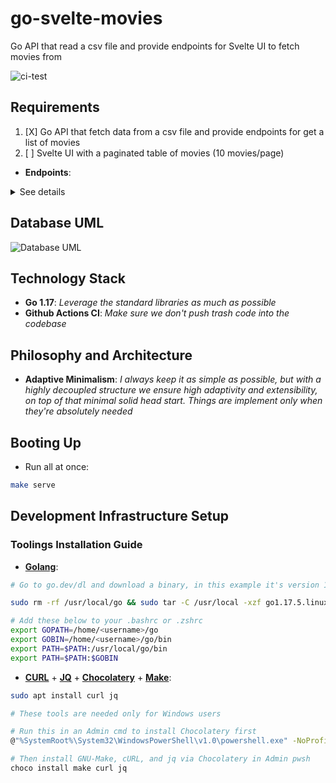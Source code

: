 # go-svelte-movies

Go API that read a csv file and provide endpoints for Svelte UI to fetch movies from

![ci-test](https://github.com/lavantien/order-demo/actions/workflows/ci.yml/badge.svg?branch=main)

## Requirements

1. [X] Go API that fetch data from a csv file and provide endpoints for get a list of movies
2. [ ] Svelte UI with a paginated table of movies (10 movies/page)

- **Endpoints**:

<details>
	<summary>See details</summary>

```bash
# See Booting Up running instructions in the section below first, and then:

# Rqm1: Go API that fetch data from a csv file and provide endpoints for get a list of movies

curl 'http://localhost:3000/movies?page_id=1&page_size=10' | jq
# Should return
[
  {
    "Film": "Film",
    "Genre": "Genre",
    "LeadStudio": "Lead Studio",
    "AudienceScorePercentage": "Audience score %",
    "Profitability": "Profitability",
    "RottenTomatoesPercentage": "Rotten Tomatoes %",
    "WorldwideGross": "Worldwide Gross",
    "Year": "Year"
  },
  {
    "Film": "Zack and Miri Make a Porno",
    "Genre": "Romance",
    "LeadStudio": "The Weinstein Company",
    "AudienceScorePercentage": "70",
    "Profitability": "1.747541667",
    "RottenTomatoesPercentage": "64",
    "WorldwideGross": "$41.94 ",
    "Year": "2008"
  },
  {
    "Film": "Youth in Revolt",
    "Genre": "Comedy",
    "LeadStudio": "The Weinstein Company",
    "AudienceScorePercentage": "52",
    "Profitability": "1.09",
    "RottenTomatoesPercentage": "68",
    "WorldwideGross": "$19.62 ",
    "Year": "2010"
  },
  {
    "Film": "You Will Meet a Tall Dark Stranger",
    "Genre": "Comedy",
    "LeadStudio": "Independent",
    "AudienceScorePercentage": "35",
    "Profitability": "1.211818182",
    "RottenTomatoesPercentage": "43",
    "WorldwideGross": "$26.66 ",
    "Year": "2010"
  },
  {
    "Film": "When in Rome",
    "Genre": "Comedy",
    "LeadStudio": "Disney",
    "AudienceScorePercentage": "44",
    "Profitability": "0",
    "RottenTomatoesPercentage": "15",
    "WorldwideGross": "$43.04 ",
    "Year": "2010"
  },
  {
    "Film": "What Happens in Vegas",
    "Genre": "Comedy",
    "LeadStudio": "Fox",
    "AudienceScorePercentage": "72",
    "Profitability": "6.267647029",
    "RottenTomatoesPercentage": "28",
    "WorldwideGross": "$219.37 ",
    "Year": "2008"
  },
  {
    "Film": "Water For Elephants",
    "Genre": "Drama",
    "LeadStudio": "20th Century Fox",
    "AudienceScorePercentage": "72",
    "Profitability": "3.081421053",
    "RottenTomatoesPercentage": "60",
    "WorldwideGross": "$117.09 ",
    "Year": "2011"
  },
  {
    "Film": "WALL-E",
    "Genre": "Animation",
    "LeadStudio": "Disney",
    "AudienceScorePercentage": "89",
    "Profitability": "2.896019067",
    "RottenTomatoesPercentage": "96",
    "WorldwideGross": "$521.28 ",
    "Year": "2008"
  },
  {
    "Film": "Waitress",
    "Genre": "Romance",
    "LeadStudio": "Independent",
    "AudienceScorePercentage": "67",
    "Profitability": "11.0897415",
    "RottenTomatoesPercentage": "89",
    "WorldwideGross": "$22.18 ",
    "Year": "2007"
  },
  {
    "Film": "Waiting For Forever",
    "Genre": "Romance",
    "LeadStudio": "Independent",
    "AudienceScorePercentage": "53",
    "Profitability": "0.005",
    "RottenTomatoesPercentage": "6",
    "WorldwideGross": "$0.03 ",
    "Year": "2011"
  }
]

curl 'http://localhost:3000/movies?page_id=2&page_size=10' | jq
# Should return
[
  {
    "Film": "Valentine's Day",
    "Genre": "Comedy",
    "LeadStudio": "Warner Bros.",
    "AudienceScorePercentage": "54",
    "Profitability": "4.184038462",
    "RottenTomatoesPercentage": "17",
    "WorldwideGross": "$217.57 ",
    "Year": "2010"
  },
  {
    "Film": "Tyler Perry's Why Did I get Married",
    "Genre": "Romance",
    "LeadStudio": "Independent",
    "AudienceScorePercentage": "47",
    "Profitability": "3.7241924",
    "RottenTomatoesPercentage": "46",
    "WorldwideGross": "$55.86 ",
    "Year": "2007"
  },
  {
    "Film": "Twilight: Breaking Dawn",
    "Genre": "Romance",
    "LeadStudio": "Independent",
    "AudienceScorePercentage": "68",
    "Profitability": "6.383363636",
    "RottenTomatoesPercentage": "26",
    "WorldwideGross": "$702.17 ",
    "Year": "2011"
  },
  {
    "Film": "Twilight",
    "Genre": "Romance",
    "LeadStudio": "Summit",
    "AudienceScorePercentage": "82",
    "Profitability": "10.18002703",
    "RottenTomatoesPercentage": "49",
    "WorldwideGross": "$376.66 ",
    "Year": "2008"
  },
  {
    "Film": "The Ugly Truth",
    "Genre": "Comedy",
    "LeadStudio": "Independent",
    "AudienceScorePercentage": "68",
    "Profitability": "5.402631579",
    "RottenTomatoesPercentage": "14",
    "WorldwideGross": "$205.30 ",
    "Year": "2009"
  },
  {
    "Film": "The Twilight Saga: New Moon",
    "Genre": "Drama",
    "LeadStudio": "Summit",
    "AudienceScorePercentage": "78",
    "Profitability": "14.1964",
    "RottenTomatoesPercentage": "27",
    "WorldwideGross": "$709.82 ",
    "Year": "2009"
  },
  {
    "Film": "The Time Traveler's Wife",
    "Genre": "Drama",
    "LeadStudio": "Paramount",
    "AudienceScorePercentage": "65",
    "Profitability": "2.598205128",
    "RottenTomatoesPercentage": "38",
    "WorldwideGross": "$101.33 ",
    "Year": "2009"
  },
  {
    "Film": "The Proposal",
    "Genre": "Comedy",
    "LeadStudio": "Disney",
    "AudienceScorePercentage": "74",
    "Profitability": "7.8675",
    "RottenTomatoesPercentage": "43",
    "WorldwideGross": "$314.70 ",
    "Year": "2009"
  },
  {
    "Film": "The Invention of Lying",
    "Genre": "Comedy",
    "LeadStudio": "Warner Bros.",
    "AudienceScorePercentage": "47",
    "Profitability": "1.751351351",
    "RottenTomatoesPercentage": "56",
    "WorldwideGross": "$32.40 ",
    "Year": "2009"
  },
  {
    "Film": "The Heartbreak Kid",
    "Genre": "Comedy",
    "LeadStudio": "Paramount",
    "AudienceScorePercentage": "41",
    "Profitability": "2.129444167",
    "RottenTomatoesPercentage": "30",
    "WorldwideGross": "$127.77 ",
    "Year": "2007"
  }
]
```

</details>

## Database UML

![Database UML](/resources/readme/order-demo.png "Database UML")

## Technology Stack

- **Go 1.17**: *Leverage the standard libraries as much as possible*
- **Github Actions CI**: *Make sure we don't push trash code into the codebase*

## Philosophy and Architecture

- **Adaptive Minimalism**: *I always keep it as simple as possible, but with a highly decoupled structure we ensure high adaptivity and extensibility, on top of that minimal solid head start. Things are implement only when they're absolutely needed*

## Booting Up

- Run all at once:

```bash
make serve
```

## Development Infrastructure Setup

### Toolings Installation Guide

- [**Golang**](https://go.dev/doc/install):

```bash
# Go to go.dev/dl and download a binary, in this example it's version 1.17.5

sudo rm -rf /usr/local/go && sudo tar -C /usr/local -xzf go1.17.5.linux-amd64.tar.gz

# Add these below to your .bashrc or .zshrc
export GOPATH=/home/<username>/go
export GOBIN=/home/<username>/go/bin
export PATH=$PATH:/usr/local/go/bin
export PATH=$PATH:$GOBIN
```

- [**CURL**](https://curl.se/download.html) + [**JQ**](https://stedolan.github.io/jq/) + [**Chocolatery**](https://docs.chocolatey.org/en-us/choco/setup) + [**Make**](https://community.chocolatey.org/packages/make):

```bash
sudo apt install curl jq

# These tools are needed only for Windows users

# Run this in an Admin cmd to install Chocolatery first
@"%SystemRoot%\System32\WindowsPowerShell\v1.0\powershell.exe" -NoProfile -InputFormat None -ExecutionPolicy Bypass -Command "[System.Net.ServicePointManager]::SecurityProtocol = 3072; iex ((New-Object System.Net.WebClient).DownloadString('https://community.chocolatey.org/install.ps1'))" && SET "PATH=%PATH%;%ALLUSERSPROFILE%\chocolatey\bin"

# Then install GNU-Make, cURL, and jq via Chocolatery in Admin pwsh
choco install make curl jq
```
